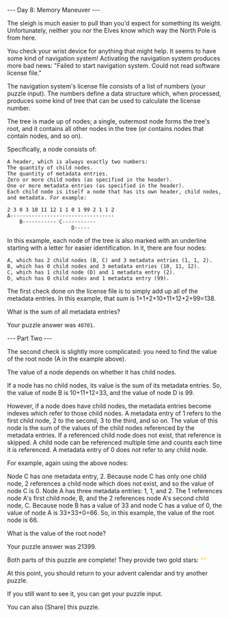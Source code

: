 --- Day 8: Memory Maneuver ---

The sleigh is much easier to pull than you'd expect for something its weight. Unfortunately, neither you nor the Elves know which way the North Pole is from here.

You check your wrist device for anything that might help. It seems to have some kind of navigation system! Activating the navigation system produces more bad news: "Failed to start navigation system. Could not read software license file."

The navigation system's license file consists of a list of numbers (your puzzle input). The numbers define a data structure which, when processed, produces some kind of tree that can be used to calculate the license number.

The tree is made up of nodes; a single, outermost node forms the tree's root, and it contains all other nodes in the tree (or contains nodes that contain nodes, and so on).

Specifically, a node consists of:

    A header, which is always exactly two numbers:
    The quantity of child nodes.
    The quantity of metadata entries.
    Zero or more child nodes (as specified in the header).
    One or more metadata entries (as specified in the header).
    Each child node is itself a node that has its own header, child nodes, and metadata. For example:

    2 3 0 3 10 11 12 1 1 0 1 99 2 1 1 2
    A----------------------------------
        B----------- C-----------
                         D-----
In this example, each node of the tree is also marked with an underline starting with a letter for easier identification. In it, there are four nodes:

    A, which has 2 child nodes (B, C) and 3 metadata entries (1, 1, 2).
    B, which has 0 child nodes and 3 metadata entries (10, 11, 12).
    C, which has 1 child node (D) and 1 metadata entry (2).
    D, which has 0 child nodes and 1 metadata entry (99).
The first check done on the license file is to simply add up all of the metadata entries. In this example, that sum is 1+1+2+10+11+12+2+99=138.

What is the sum of all metadata entries?

Your puzzle answer was `40701`.

--- Part Two ---

The second check is slightly more complicated: you need to find the value of the root node (A in the example above).

The value of a node depends on whether it has child nodes.

If a node has no child nodes, its value is the sum of its metadata entries. So, the value of node B is 10+11+12=33, and the value of node D is 99.

However, if a node does have child nodes, the metadata entries become indexes which refer to those child nodes. A metadata entry of 1 refers to the first child node, 2 to the second, 3 to the third, and so on. The value of this node is the sum of the values of the child nodes referenced by the metadata entries. If a referenced child node does not exist, that reference is skipped. A child node can be referenced multiple time and counts each time it is referenced. A metadata entry of 0 does not refer to any child node.

For example, again using the above nodes:

Node C has one metadata entry, 2. Because node C has only one child node, 2 references a child node which does not exist, and so the value of node C is 0.
Node A has three metadata entries: 1, 1, and 2. The 1 references node A's first child node, B, and the 2 references node A's second child node, C. Because node B has a value of 33 and node C has a value of 0, the value of node A is 33+33+0=66.
So, in this example, the value of the root node is 66.

What is the value of the root node?

Your puzzle answer was 21399.

Both parts of this puzzle are complete! They provide two gold stars: <span style="color:gold">**</span>

At this point, you should return to your advent calendar and try another puzzle.

If you still want to see it, you can get your puzzle input.

You can also [Share] this puzzle.